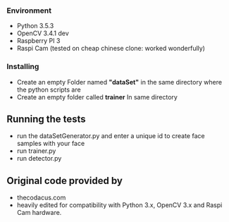 ### Environment
* Python 3.5.3
* OpenCV 3.4.1 dev
* Raspberry PI 3
* Raspi Cam (tested on cheap chinese clone: worked wonderfully)

### Installing
* Create an empty Folder named **"dataSet"** in the same directory where the python scripts are 
* Create an empty folder called **trainer** In same directory 

## Running the tests
* run the dataSetGenerator.py and enter a unique id to create face samples with your face
* run trainer.py
* run detector.py

## Original code provided by
* thecodacus.com
* heavily edited for compatibility with Python 3.x, OpenCV 3.x and Raspi Cam hardware.
